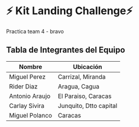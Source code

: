 # ⚡️ Kit Landing Challenge⚡️

Practica team 4 - bravo

## Tabla de Integrantes del Equipo

| Nombre        | Ubicación             |
|---------------|-----------------------|
| Miguel Perez|  Carrizal, Miranda   |
| Rider Diaz | Aragua, Cagua     |
| Antonio Araujo | El Paraiso, Caracas |
| Carlay Sivira | Junquito, Dtto capital |
| Miguel Polanco | Caracas |


